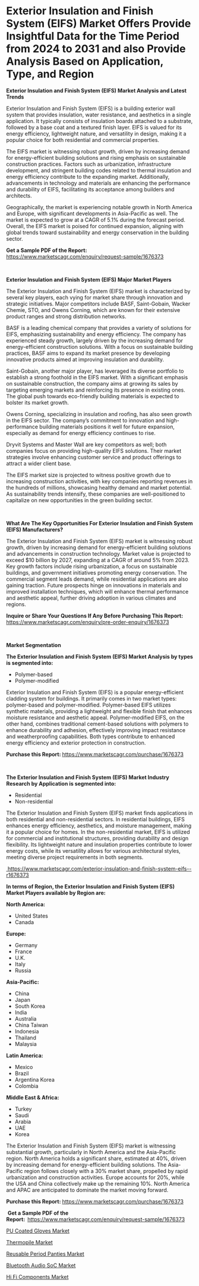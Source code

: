 <p><h1>Exterior Insulation and Finish System (EIFS) Market Offers Provide Insightful Data for the Time Period from 2024 to 2031 and also Provide Analysis Based on Application, Type, and Region</h1></p><p><strong>Exterior Insulation and Finish System (EIFS) Market Analysis and Latest Trends</strong></p>
<p><p>Exterior Insulation and Finish System (EIFS) is a building exterior wall system that provides insulation, water resistance, and aesthetics in a single application. It typically consists of insulation boards attached to a substrate, followed by a base coat and a textured finish layer. EIFS is valued for its energy efficiency, lightweight nature, and versatility in design, making it a popular choice for both residential and commercial properties.</p><p>The EIFS market is witnessing robust growth, driven by increasing demand for energy-efficient building solutions and rising emphasis on sustainable construction practices. Factors such as urbanization, infrastructure development, and stringent building codes related to thermal insulation and energy efficiency contribute to the expanding market. Additionally, advancements in technology and materials are enhancing the performance and durability of EIFS, facilitating its acceptance among builders and architects.</p><p>Geographically, the market is experiencing notable growth in North America and Europe, with significant developments in Asia-Pacific as well. The market is expected to grow at a CAGR of 5.1% during the forecast period. Overall, the EIFS market is poised for continued expansion, aligning with global trends toward sustainability and energy conservation in the building sector.</p></p>
<p><strong>Get a Sample PDF of the Report:&nbsp;</strong> <a href="https://www.marketscagr.com/enquiry/request-sample/1676373?utm_campaign=1267&utm_medium=2&utm_source=Github&utm_content=ia&utm_term=30092024&utm_id=exterior-insulation-and-finish-system-eifs">https://www.marketscagr.com/enquiry/request-sample/1676373</a></p>
<p>&nbsp;</p>
<p><strong>Exterior Insulation and Finish System (EIFS) Major Market Players</strong></p>
<p><p>The Exterior Insulation and Finish System (EIFS) market is characterized by several key players, each vying for market share through innovation and strategic initiatives. Major competitors include BASF, Saint-Gobain, Wacker Chemie, STO, and Owens Corning, which are known for their extensive product ranges and strong distribution networks.</p><p>BASF is a leading chemical company that provides a variety of solutions for EIFS, emphasizing sustainability and energy efficiency. The company has experienced steady growth, largely driven by the increasing demand for energy-efficient construction solutions. With a focus on sustainable building practices, BASF aims to expand its market presence by developing innovative products aimed at improving insulation and durability.</p><p>Saint-Gobain, another major player, has leveraged its diverse portfolio to establish a strong foothold in the EIFS market. With a significant emphasis on sustainable construction, the company aims at growing its sales by targeting emerging markets and reinforcing its presence in existing ones. The global push towards eco-friendly building materials is expected to bolster its market growth.</p><p>Owens Corning, specializing in insulation and roofing, has also seen growth in the EIFS sector. The company’s commitment to innovation and high-performance building materials positions it well for future expansion, especially as demand for energy efficiency continues to rise.</p><p>Dryvit Systems and Master Wall are key competitors as well; both companies focus on providing high-quality EIFS solutions. Their market strategies involve enhancing customer service and product offerings to attract a wider client base.</p><p>The EIFS market size is projected to witness positive growth due to increasing construction activities, with key companies reporting revenues in the hundreds of millions, showcasing healthy demand and market potential. As sustainability trends intensify, these companies are well-positioned to capitalize on new opportunities in the green building sector.</p></p>
<p>&nbsp;</p>
<p><strong>What Are The Key Opportunities For Exterior Insulation and Finish System (EIFS) Manufacturers?</strong></p>
<p><p>The Exterior Insulation and Finish System (EIFS) market is witnessing robust growth, driven by increasing demand for energy-efficient building solutions and advancements in construction technology. Market value is projected to exceed $10 billion by 2027, expanding at a CAGR of around 5% from 2023. Key growth factors include rising urbanization, a focus on sustainable buildings, and government initiatives promoting energy conservation. The commercial segment leads demand, while residential applications are also gaining traction. Future prospects hinge on innovations in materials and improved installation techniques, which will enhance thermal performance and aesthetic appeal, further driving adoption in various climates and regions.</p></p>
<p><strong>Inquire or Share Your Questions If Any Before Purchasing This Report:</strong> <a href="https://www.marketscagr.com/enquiry/pre-order-enquiry/1676373?utm_campaign=1267&utm_medium=2&utm_source=Github&utm_content=ia&utm_term=30092024&utm_id=exterior-insulation-and-finish-system-eifs">https://www.marketscagr.com/enquiry/pre-order-enquiry/1676373</a></p>
<p>&nbsp;</p>
<p><strong>Market Segmentation</strong></p>
<p><strong>The Exterior Insulation and Finish System (EIFS) Market Analysis by types is segmented into:</strong></p>
<p><ul><li>Polymer-based</li><li>Polymer-modified</li></ul></p>
<p><p>Exterior Insulation and Finish System (EIFS) is a popular energy-efficient cladding system for buildings. It primarily comes in two market types: polymer-based and polymer-modified. Polymer-based EIFS utilizes synthetic materials, providing a lightweight and flexible finish that enhances moisture resistance and aesthetic appeal. Polymer-modified EIFS, on the other hand, combines traditional cement-based solutions with polymers to enhance durability and adhesion, effectively improving impact resistance and weatherproofing capabilities. Both types contribute to enhanced energy efficiency and exterior protection in construction.</p></p>
<p><strong>Purchase this Report:&nbsp;</strong><a href="https://www.marketscagr.com/purchase/1676373?utm_campaign=1267&utm_medium=2&utm_source=Github&utm_content=ia&utm_term=30092024&utm_id=exterior-insulation-and-finish-system-eifs">https://www.marketscagr.com/purchase/1676373</a></p>
<p>&nbsp;</p>
<p><strong>The Exterior Insulation and Finish System (EIFS) Market Industry Research by Application is segmented into:</strong></p>
<p><ul><li>Residential</li><li>Non-residential</li></ul></p>
<p><p>The Exterior Insulation and Finish System (EIFS) market finds applications in both residential and non-residential sectors. In residential buildings, EIFS enhances energy efficiency, aesthetics, and moisture management, making it a popular choice for homes. In the non-residential market, EIFS is utilized for commercial and institutional structures, providing durability and design flexibility. Its lightweight nature and insulation properties contribute to lower energy costs, while its versatility allows for various architectural styles, meeting diverse project requirements in both segments.</p></p>
<p><a href="https://www.marketscagr.com/exterior-insulation-and-finish-system-eifs--r1676373?utm_campaign=1267&utm_medium=2&utm_source=Github&utm_content=ia&utm_term=30092024&utm_id=exterior-insulation-and-finish-system-eifs">&nbsp;https://www.marketscagr.com/exterior-insulation-and-finish-system-eifs--r1676373</a></p>
<p><strong>In terms of Region, the Exterior Insulation and Finish System (EIFS) Market Players available by Region are:</strong></p>
<p>
    <p> <strong> North America: </strong>
        <ul>
            <li>United States</li>
            <li>Canada</li>
        </ul>
        </p> 
    <p> <strong> Europe: </strong>
        <ul>
            <li>Germany</li>
            <li>France</li>
            <li>U.K.</li>
            <li>Italy</li>
            <li>Russia</li>
        </ul>
        </p> 
    <p> <strong> Asia-Pacific: </strong>
        <ul>
            <li>China</li>
            <li>Japan</li>
            <li>South Korea</li>
            <li>India</li>
            <li>Australia</li>
            <li>China Taiwan</li>
            <li>Indonesia</li>
            <li>Thailand</li>
            <li>Malaysia</li>
        </ul>
        </p> 
    <p> <strong> Latin America: </strong>
        <ul>
            <li>Mexico</li>
            <li>Brazil</li>
            <li>Argentina Korea</li>
            <li>Colombia</li>
        </ul>
        </p> 
    <p> <strong> Middle East & Africa: </strong>
        <ul>
            <li>Turkey</li>
            <li>Saudi</li>
            <li>Arabia</li>
            <li>UAE</li>
            <li>Korea</li>
        </ul>
    </p>
    </p>
<p><p>The Exterior Insulation and Finish System (EIFS) market is witnessing substantial growth, particularly in North America and the Asia-Pacific region. North America holds a significant share, estimated at 40%, driven by increasing demand for energy-efficient building solutions. The Asia-Pacific region follows closely with a 30% market share, propelled by rapid urbanization and construction activities. Europe accounts for 20%, while the USA and China collectively make up the remaining 10%. North America and APAC are anticipated to dominate the market moving forward.</p></p>
<p><strong>Purchase this Report: </strong><a href="https://www.marketscagr.com/purchase/1676373?utm_campaign=1267&utm_medium=2&utm_source=Github&utm_content=ia&utm_term=30092024&utm_id=exterior-insulation-and-finish-system-eifs">https://www.marketscagr.com/purchase/1676373</a></p>
<p>&nbsp;<strong>Get a Sample PDF of the Report:&nbsp;&nbsp;</strong><a href="https://www.marketscagr.com/enquiry/request-sample/1676373?utm_campaign=1267&utm_medium=2&utm_source=Github&utm_content=ia&utm_term=30092024&utm_id=exterior-insulation-and-finish-system-eifs">https://www.marketscagr.com/enquiry/request-sample/1676373</a></p>
<p><strong></strong></p>
<p><p><a href="https://www.linkedin.com/pulse/pu-coated-gloves-industry-sector-market-dynamics-future-scenarios-f06ac?utm_campaign=1267&utm_medium=2&utm_source=Github&utm_content=ia&utm_term=30092024&utm_id=exterior-insulation-and-finish-system-eifs">PU Coated Gloves Market</a></p><p><a href="https://issuu.com/reportprime-2/docs/thermopile-market-size-2030.pptx_c9d51ecf6f2328?utm_campaign=1267&utm_medium=2&utm_source=Github&utm_content=ia&utm_term=30092024&utm_id=exterior-insulation-and-finish-system-eifs">Thermopile Market</a></p><p><a href="https://www.linkedin.com/pulse/reusable-period-panties-market-emerging-trends-future-ey5fc?utm_campaign=1267&utm_medium=2&utm_source=Github&utm_content=ia&utm_term=30092024&utm_id=exterior-insulation-and-finish-system-eifs">Reusable Period Panties Market</a></p><p><a href="https://www.linkedin.com/pulse/bluetooth-audio-soc-market-trends-regional-insights-forecasted-qm3tf?utm_campaign=1267&utm_medium=2&utm_source=Github&utm_content=ia&utm_term=30092024&utm_id=exterior-insulation-and-finish-system-eifs">Bluetooth Audio SoC Market</a></p><p><a href="https://issuu.com/reportprime-2/docs/hi-fi-components-market-size-2030.p_168218335cc711?utm_campaign=1267&utm_medium=2&utm_source=Github&utm_content=ia&utm_term=30092024&utm_id=exterior-insulation-and-finish-system-eifs">Hi Fi Components Market</a></p></p>